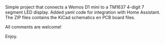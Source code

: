 Simple project that connects a Wemos D1 mini to a TM1637 4-digit 7 segment LED display.
Added yaml code for integration with Home Assistant.
The ZIP files contains the KiCad schematics en PCB board files.

All comments are welcome!

Enjoy.
